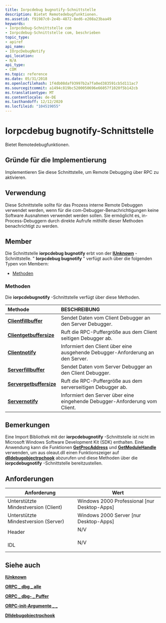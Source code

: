 ```yaml
---
title: Iorpcdebug bugnotify-Schnittstelle
description: Bietet Remotedebugfunktionen.
ms.assetid: f91987c0-2e4b-4872-8ed6-e208a23baa49
keywords:
- Iorpcdebug-Schnittstelle com
- Iorpcdebug-Schnittstelle com, beschrieben
topic_type:
- apiref
api_name:
- IOrpcDebugNotify
api_location:
- N/A
api_type:
- COM
ms.topic: reference
ms.date: 05/31/2018
ms.openlocfilehash: 1f4db08daf93997b2a7fa0ed383591cb5d111ac7
ms.sourcegitcommit: a1494c819bc5200050696e66057f1020f5b142cb
ms.translationtype: MT
ms.contentlocale: de-DE
ms.lasthandoff: 12/12/2020
ms.locfileid: "104519055"
---
```

# <a name="iorpcdebugnotify-interface"></a>Iorpcdebug bugnotify-Schnittstelle

Bietet Remotedebugfunktionen.

## <a name="when-to-implement"></a>Gründe für die Implementierung

Implementieren Sie diese Schnittstelle, um Remote Debugging über RPC zu aktivieren.

## <a name="when-to-use"></a>Verwendung

Diese Schnittstelle sollte für das Prozess interne Remote Debuggen verwendet werden, wenn für die com-Debugger-Benachrichtigungen keine Software Ausnahmen verwendet werden sollen. Sie ermöglicht es, in-Process-Debuggern durch direkte Aufrufe mithilfe dieser Methoden benachrichtigt zu werden.

## <a name="members"></a>Member

Die Schnittstelle **iorpcdebug bugnotify** erbt von der [**IUnknown**](/windows/desktop/api/Unknwn/nn-unknwn-iunknown) -Schnittstelle. " **Iorpcdebug bugnotify** " verfügt auch über die folgenden Typen von Membern:

-   [Methoden](#methods)

### <a name="methods"></a>Methoden

Die **iorpcdebugnotify** -Schnittstelle verfügt über diese Methoden.



| Methode                                                              | BESCHREIBUNG                                                                    |
|:--------------------------------------------------------------------|:-------------------------------------------------------------------------------|
| [**Clientfillbuffer**](iorpcdebugnotify-clientfillbuffer.md)       | Sendet Daten vom Client Debugger an den Server Debugger.<br/>         |
| [**Clientgetbuffersize**](iorpcdebugnotify-clientgetbuffersize.md) | Ruft die RPC-Puffergröße aus dem Client seitigen Debugger ab.<br/>        |
| [**Clientnotify**](iorpcdebugnotify-clientnotify.md)               | Informiert den Client über eine ausgehende Debugger-Anforderung an den Server.<br/>   |
| [**Serverfillbuffer**](iorpcdebugnotify-serverfillbuffer.md)       | Sendet Daten vom Server Debugger an den Client Debugger.<br/>         |
| [**Servergetbuffersize**](iorpcdebugnotify-servergetbuffersize.md) | Ruft die RPC-Puffergröße aus dem serverseitigen Debugger ab.<br/>        |
| [**Servernotify**](iorpcdebugnotify-servernotify.md)               | Informiert den Server über eine eingehende Debugger-Anforderung vom Client.<br/> |



 

## <a name="remarks"></a>Bemerkungen

Eine Import Bibliothek mit der **iorpcdebugnotify** -Schnittstelle ist nicht im Microsoft Windows Software Development Kit (SDK) enthalten. Eine Anwendung kann die Funktionen [**GetProcAddress**](/windows/desktop/api/libloaderapi/nf-libloaderapi-getprocaddress) und [**GetModuleHandle**](/windows/desktop/api/libloaderapi/nf-libloaderapi-getmodulehandlea) verwenden, um aus oleaut.dll einen Funktionszeiger auf [**dlldebugobjectrpchook**](dlldebugobjectrpchook.md) abzurufen und diese Methoden über die **iorpcdebugnotify** -Schnittstelle bereitzustellen.

## <a name="requirements"></a>Anforderungen



| Anforderung | Wert |
|-------------------------------------|--------------------------------------------------------------------------------|
| Unterstützte Mindestversion (Client)<br/> | Windows 2000 Professional \[nur Desktop-Apps\]<br/>                     |
| Unterstützte Mindestversion (Server)<br/> | Windows 2000 Server \[nur Desktop-Apps\]<br/>                           |
| Header<br/>                   | <dl> <dt>N/V</dt> </dl> |
| IDL<br/>                      | <dl> <dt>N/V</dt> </dl> |



## <a name="see-also"></a>Siehe auch

<dl> <dt>

[**IUnknown**](/windows/desktop/api/Unknwn/nn-unknwn-iunknown)
</dt> <dt>

[**ORPC \_ dbg \_ alle**](orpc-dbg-all.md)
</dt> <dt>

[**ORPC \_ dbg- \_ Puffer**](orpc-dbg-buffer.md)
</dt> <dt>

[**ORPC-init-Argumente \_ \_**](orpc-init-args.md)
</dt> <dt>

[**Dlldebugobjectrpchook**](dlldebugobjectrpchook.md)
</dt> </dl>

 

